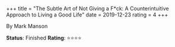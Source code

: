+++
title = "The Subtle Art of Not Giving a F*ck: A Counterintuitive Approach to Living a Good Life"
date = 2019-12-23
rating = 4
+++

By Mark Manson

**Status**: Finished
**Rating**: ⭐⭐⭐⭐ 